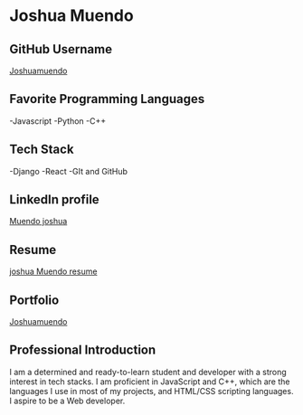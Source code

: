 # Joshua Muendo 

## GitHub Username 
[Joshuamuendo](https://github.com/Joshuamuendo)
## Favorite Programming Languages 
-Javascript
-Python 
-C++
##  Tech Stack
-Django
-React
-GIt and GitHub 
## LinkedIn profile
[Muendo joshua](https://www.linkedin.com/in/muendo-joshua-051346299/)
## Resume 
[joshua Muendo resume](https://docs.google.com/document/d/18yBq4d539-zcxdB_QQoURwNZ2dMO8gM2mnWWHop4yZg/edit?usp=sharing)
## Portfolio
[Joshuamuendo](https://vercel.com/joshuamuendos-projects)

## Professional Introduction
I am a determined and ready-to-learn student and developer with a strong interest in tech stacks. I am proficient in JavaScript and C++, which are the languages I use in most of my projects, and HTML/CSS scripting languages. I aspire to be a Web developer.